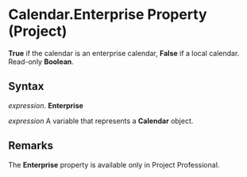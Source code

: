 
# Calendar.Enterprise Property (Project)

 **True** if the calendar is an enterprise calendar, **False** if a local calendar. Read-only **Boolean**.


## Syntax

 _expression_. **Enterprise**

 _expression_ A variable that represents a **Calendar** object.


## Remarks

The  **Enterprise** property is available only in Project Professional.

